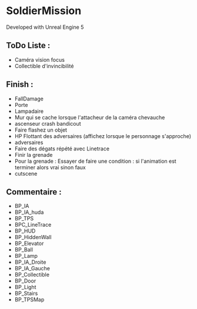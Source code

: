 # SoldierMission

Developed with Unreal Engine 5

## ToDo Liste :
- Caméra vision focus
- Collectible d'invincibilité

## Finish :
- FallDamage
- Porte
- Lampadaire
- Mur qui se cache lorsque l'attacheur de la caméra chevauche
- ascenseur crash bandicout
- Faire flashez un objet
- HP Flottant des adversaires (affichez lorsque le personnage s'approche)
- adversaires
- Faire des dégats répété avec Linetrace
- Finir la grenade
- Pour la grenade : Essayer de faire une condition : si l'animation est terminer alors vrai sinon faux
- cutscene

## Commentaire :
- BP_IA
- BP_IA_huda
- BP_TPS
- BPC_LineTrace
- BP_HUD
- BP_HiddenWall
- BP_Elevator
- BP_Ball
- BP_Lamp
- BP_IA_Droite
- BP_IA_Gauche
- BP_Collectible
- BP_Door
- BP_Light
- BP_Stairs
- BP_TPSMap
